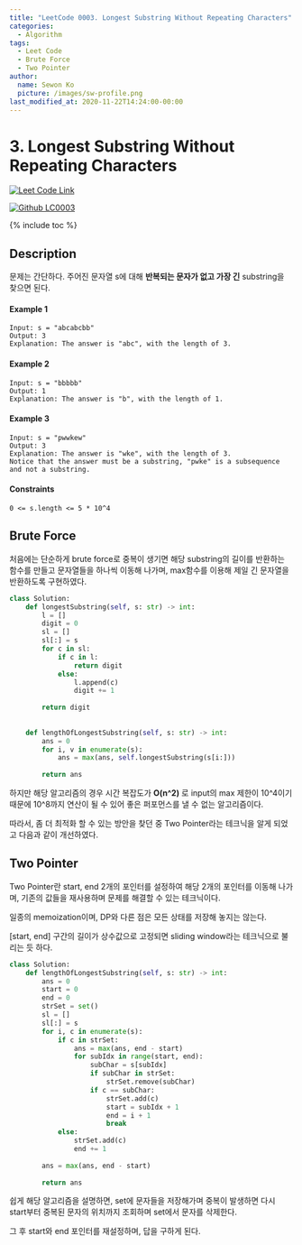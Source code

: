 ```yaml
---
title: "LeetCode 0003. Longest Substring Without Repeating Characters"
categories:
  - Algorithm
tags:
  - Leet Code
  - Brute Force
  - Two Pointer
author:
  name: Sewon Ko
  picture: /images/sw-profile.png
last_modified_at: 2020-11-22T14:24:00-00:00
---
```


# 3. Longest Substring Without Repeating Characters

[![Leet Code Link](http://img.shields.io/badge/Leet_Code_Link-black?style=for-the-badge&link=https://leetcode.com/problems/longest-substring-without-repeating-characters/)](https://leetcode.com/problems/longest-substring-without-repeating-characters/)

[![Github LC0003](https://img.shields.io/badge/Github_Code-blue?logo=github&style=for-the-badge&link=https://github.com/dream365/Algorithm-Study/tree/master/LeetCode/0003-Longest-Substring-Without-Repeating-Characters)](https://github.com/dream365/Algorithm-Study/tree/master/LeetCode/0003-Longest-Substring-Without-Repeating-Characters)

{% include toc %}

## Description

문제는 간단하다. 주어진 문자열 s에 대해 **반복되는 문자가 없고 가장 긴** substring을 찾으면 된다.

#### Example 1
```
Input: s = "abcabcbb"
Output: 3
Explanation: The answer is "abc", with the length of 3.
```

#### Example 2
```
Input: s = "bbbbb"
Output: 1
Explanation: The answer is "b", with the length of 1.
```

#### Example 3
```
Input: s = "pwwkew"
Output: 3
Explanation: The answer is "wke", with the length of 3.
Notice that the answer must be a substring, "pwke" is a subsequence and not a substring.
```

#### Constraints

```0 <= s.length <= 5 * 10^4```

## Brute Force
처음에는 단순하게 brute force로 중복이 생기면 해당 substring의 길이를 반환하는 함수를 만들고 문자열들을 하나씩 이동해 나가며, max함수를 이용해 제일 긴 문자열을 반환하도록 구현하였다. 

```python
class Solution:
    def longestSubstring(self, s: str) -> int:
        l = []
        digit = 0
        sl = []
        sl[:] = s
        for c in sl:
            if c in l:
                return digit
            else:
                l.append(c)
                digit += 1
                
        return digit
        
        
    def lengthOfLongestSubstring(self, s: str) -> int:
        ans = 0
        for i, v in enumerate(s):
            ans = max(ans, self.longestSubstring(s[i:]))
            
        return ans
```

하지만 해당 알고리즘의 경우 시간 복잡도가 **O(n^2)** 로 input의 max 제한이 10^4이기 때문에 10^8까지 연산이 될 수 있어 좋은 퍼포먼스를 낼 수 없는 알고리즘이다.

따라서, 좀 더 최적화 할 수 있는 방안을 찾던 중 Two Pointer라는 테크닉을 알게 되었고 다음과 같이 개선하였다.

## Two Pointer
Two Pointer란 start, end 2개의 포인터를 설정하여 해당 2개의 포인터를 이동해 나가며, 기존의 값들을 재사용하며 문제를 해결할 수 있는 테크닉이다. 

일종의 memoization이며, DP와 다른 점은 모든 상태를 저장해 놓지는 않는다.

[start, end] 구간의 길이가 상수값으로 고정되면 sliding window라는 테크닉으로 불리는 듯 하다.

```python
class Solution:
    def lengthOfLongestSubstring(self, s: str) -> int:
        ans = 0
        start = 0
        end = 0
        strSet = set()
        sl = []
        sl[:] = s
        for i, c in enumerate(s):
            if c in strSet:
                ans = max(ans, end - start)
                for subIdx in range(start, end):
                    subChar = s[subIdx]
                    if subChar in strSet:
                        strSet.remove(subChar)
                    if c == subChar:
                        strSet.add(c)
                        start = subIdx + 1
                        end = i + 1
                        break
            else:
                strSet.add(c)
                end += 1
        
        ans = max(ans, end - start)
            
        return ans
```

쉽게 해당 알고리즘을 설명하면, set에 문자들을 저장해가며 중복이 발생하면 다시 start부터 중복된 문자의 위치까지 조회하며 set에서 문자를 삭제한다.

그 후 start와 end 포인터를 재설정하며, 답을 구하게 된다.
